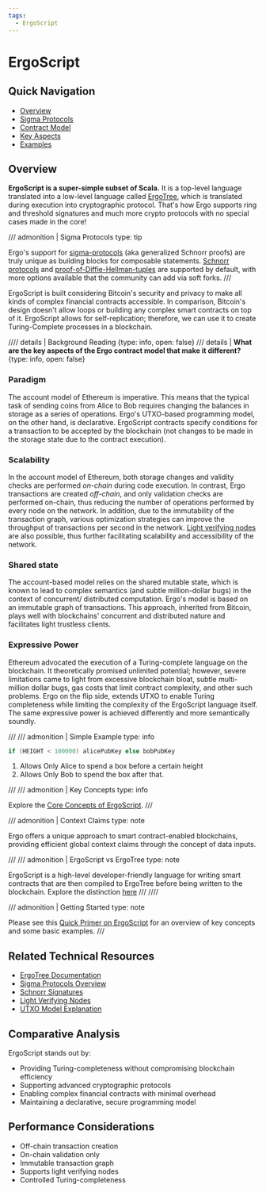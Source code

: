 ```yaml
---
tags:
  - ErgoScript
---
```


# ErgoScript

## Quick Navigation
- [Overview](#overview)
- [Sigma Protocols](#sigma-protocols)
- [Contract Model](#contract-model)
- [Key Aspects](#key-aspects)
- [Examples](#examples)

## Overview

**ErgoScript is a super-simple subset of Scala.** It is a top-level language translated into a low-level language called [ErgoTree](ergotree.md), which is translated during execution into cryptographic protocol. That's how Ergo supports ring and threshold signatures and much more crypto protocols with no special cases made in the core!

/// admonition | Sigma Protocols
    type: tip

Ergo's support for [sigma-protocols](sigma.md) (aka generalized Schnorr proofs) are truly unique as building blocks for composable statements. [Schnorr protocols](schnorr.md) and [proof-of-Diffie-Hellman-tuples](diffe.md) are supported by default, with more options available that the community can add via soft forks.
///

ErgoScript is built considering Bitcoin's security and privacy to make all kinds of complex financial contracts accessible. In comparison, Bitcoin's design doesn't allow loops or building any complex smart contracts on top of it. ErgoScript allows for self-replication; therefore, we can use it to create Turing-Complete processes in a blockchain.

//// details | Background Reading
    {type: info, open: false}
/// details | **What are the key aspects of the Ergo contract model that make it different?**
    {type: info, open: false}

### Paradigm

The account model of Ethereum is imperative. This means that the typical task of sending coins from Alice to Bob requires changing the balances in storage as a series of operations. Ergo's UTXO-based programming model, on the other hand, is declarative. ErgoScript contracts specify conditions for a transaction to be accepted by the blockchain (not changes to be made in the storage state due to the contract execution).

### Scalability

In the account model of Ethereum, both storage changes and validity checks are performed _on-chain_ during code execution. In contrast, Ergo transactions are created _off-chain_, and only validation checks are performed on-chain, thus reducing the number of operations performed by every node on the network. In addition, due to the immutability of the transaction graph, various optimization strategies can improve the throughput of transactions per second in the network. [Light verifying nodes](nipopow_nodes.md) are also possible, thus further facilitating scalability and accessibility of the network.

### Shared state

The account-based model relies on the shared mutable state, which is known to lead to complex semantics (and subtle million-dollar bugs) in the context of concurrent/ distributed computation. Ergo's model is based on an immutable graph of transactions. This approach, inherited from Bitcoin, plays well with blockchains' concurrent and distributed nature and facilitates light trustless clients.

### Expressive Power

Ethereum advocated the execution of a Turing-complete language on the blockchain. It theoretically promised unlimited potential; however, severe limitations came to light from excessive blockchain bloat, subtle multi-million dollar bugs, gas costs that limit contract complexity, and other such problems. Ergo on the flip side, extends UTXO to enable Turing completeness while limiting the complexity of the ErgoScript language itself. The same expressive power is achieved differently and more semantically soundly.

///
/// admonition | Simple Example
    type: info

```scala
if (HEIGHT < 100000) alicePubKey else bobPubKey
```

1. Allows Only Alice to spend a box before a certain height 
2. Allows Only Bob to spend the box after that.

///
/// admonition | Key Concepts
    type: info

Explore the [Core Concepts of ErgoScript](ergoscript-key-concepts.md).
///

/// admonition | Context Claims
    type: note

Ergo offers a unique approach to smart contract-enabled blockchains, providing efficient global context claims through the concept of data inputs.

///
/// admonition | ErgoScript vs ErgoTree
    type: note

ErgoScript is a high-level developer-friendly language for writing smart contracts that are then compiled to ErgoTree before being written to the blockchain. Explore the distinction [here](ergoscriptvergotree.md)
///
////

/// admonition | Getting Started
    type: note

Please see this [Quick Primer on ErgoScript](/dev/scs/ergoscript-primer) for an overview of key concepts and some basic examples.
///

## Related Technical Resources
- [ErgoTree Documentation](ergotree.md)
- [Sigma Protocols Overview](sigma.md)
- [Schnorr Signatures](schnorr.md)
- [Light Verifying Nodes](nipopow_nodes.md)
- [UTXO Model Explanation](/dev/protocol/eutxo)

## Comparative Analysis
ErgoScript stands out by:

- Providing Turing-completeness without compromising blockchain efficiency
- Supporting advanced cryptographic protocols
- Enabling complex financial contracts with minimal overhead
- Maintaining a declarative, secure programming model

## Performance Considerations
- Off-chain transaction creation
- On-chain validation only
- Immutable transaction graph
- Supports light verifying nodes
- Controlled Turing-completeness
